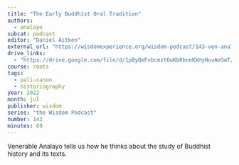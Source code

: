 ```yaml
---
title: "The Early Buddhist Oral Tradition"
authors:
  - analayo
subcat: podcast
editor: "Daniel Aitken"
external_url: "https://wisdomexperience.org/wisdom-podcast/143-ven-analayo/"
drive_links:
  - "https://drive.google.com/file/d/1pByQeFvbcmzt6wKb0bnnKkHyNuvAmSwT/view?usp=drivesdk"
course: roots
tags:
  - pali-canon
  - historiography
year: 2022
month: jul
publisher: wisdom
series: "the Wisdom Podcast"
number: 143
minutes: 69
---
```


Venerable Analayo tells us how he thinks about the study of Buddhist history and its texts.

